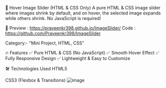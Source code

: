 🚀 Hover Image Slider (HTML & CSS Only)
A pure HTML & CSS image slider where images shrink by default, and on hover, the selected image expands while others shrink. No JavaScript is required!

📸 Preview : https://praveenkr398.github.io/ImageSlider/
Code : https://github.com/Praveenkr398/ImageSlider


Category:- "Mini Project, HTML, CSS"


🔥 Features
✅ Pure HTML & CSS (No JavaScript)
✅ Smooth Hover Effect
✅ Fully Responsive Design
✅ Lightweight & Easy to Customize

🛠️ Technologies Used
HTML5

CSS3 (Flexbox & Transitions)
![image](https://github.com/user-attachments/assets/82398a2d-650c-49f2-ada0-030b850ace43)
